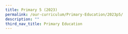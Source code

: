 ```yaml
---
title: Primary 5 (2023)
permalink: /our-curriculum/Primary-Education/2023p5/
description: ""
third_nav_title: Primary Education
---
```

